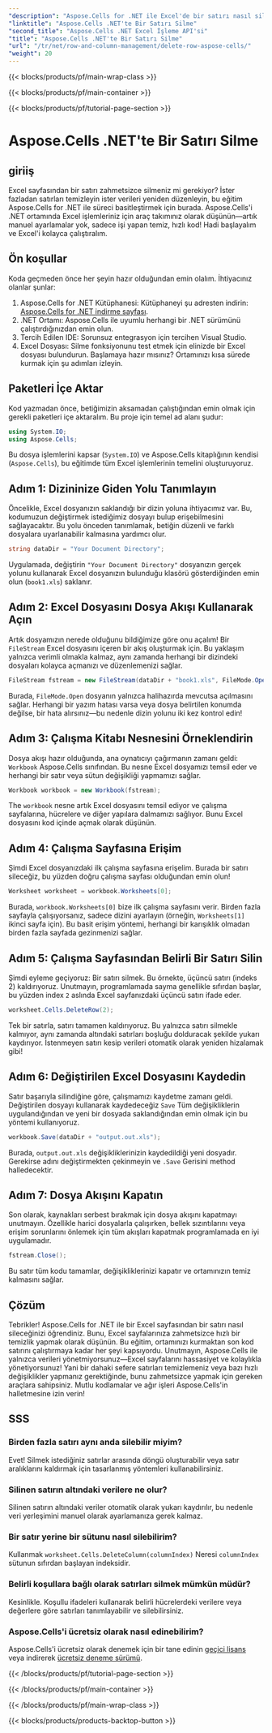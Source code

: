 ```yaml
---
"description": "Aspose.Cells for .NET ile Excel'de bir satırı nasıl sileceğinizi öğrenin. Bu adım adım kılavuz, ön koşulları, kod içe aktarımını ve sorunsuz veri işleme için ayrıntılı bir incelemeyi kapsar."
"linktitle": "Aspose.Cells .NET'te Bir Satırı Silme"
"second_title": "Aspose.Cells .NET Excel İşleme API'si"
"title": "Aspose.Cells .NET'te Bir Satırı Silme"
"url": "/tr/net/row-and-column-management/delete-row-aspose-cells/"
"weight": 20
---
```


{{< blocks/products/pf/main-wrap-class >}}

{{< blocks/products/pf/main-container >}}

{{< blocks/products/pf/tutorial-page-section >}}

# Aspose.Cells .NET'te Bir Satırı Silme

## giriiş
Excel sayfasından bir satırı zahmetsizce silmeniz mi gerekiyor? İster fazladan satırları temizleyin ister verileri yeniden düzenleyin, bu eğitim Aspose.Cells for .NET ile süreci basitleştirmek için burada. Aspose.Cells'i .NET ortamında Excel işlemleriniz için araç takımınız olarak düşünün—artık manuel ayarlamalar yok, sadece işi yapan temiz, hızlı kod! Hadi başlayalım ve Excel'i kolayca çalıştıralım.
## Ön koşullar
Koda geçmeden önce her şeyin hazır olduğundan emin olalım. İhtiyacınız olanlar şunlar:
1. Aspose.Cells for .NET Kütüphanesi: Kütüphaneyi şu adresten indirin: [Aspose.Cells for .NET indirme sayfası](https://releases.aspose.com/cells/net/).  
2. .NET Ortamı: Aspose.Cells ile uyumlu herhangi bir .NET sürümünü çalıştırdığınızdan emin olun.
3. Tercih Edilen IDE: Sorunsuz entegrasyon için tercihen Visual Studio.
4. Excel Dosyası: Silme fonksiyonunu test etmek için elinizde bir Excel dosyası bulundurun.
Başlamaya hazır mısınız? Ortamınızı kısa sürede kurmak için şu adımları izleyin.
## Paketleri İçe Aktar
Kod yazmadan önce, betiğimizin aksamadan çalıştığından emin olmak için gerekli paketleri içe aktaralım. Bu proje için temel ad alanı şudur:
```csharp
using System.IO;
using Aspose.Cells;
```
Bu dosya işlemlerini kapsar (`System.IO`) ve Aspose.Cells kitaplığının kendisi (`Aspose.Cells`), bu eğitimde tüm Excel işlemlerinin temelini oluşturuyoruz.
## Adım 1: Dizininize Giden Yolu Tanımlayın
Öncelikle, Excel dosyanızın saklandığı bir dizin yoluna ihtiyacımız var. Bu, kodumuzun değiştirmek istediğimiz dosyayı bulup erişebilmesini sağlayacaktır. Bu yolu önceden tanımlamak, betiğin düzenli ve farklı dosyalara uyarlanabilir kalmasına yardımcı olur.
```csharp
string dataDir = "Your Document Directory";
```
Uygulamada, değiştirin `"Your Document Directory"` dosyanızın gerçek yolunu kullanarak Excel dosyanızın bulunduğu klasörü gösterdiğinden emin olun (`book1.xls`) saklanır.
## Adım 2: Excel Dosyasını Dosya Akışı Kullanarak Açın
Artık dosyamızın nerede olduğunu bildiğimize göre onu açalım! Bir `FileStream` Excel dosyasını içeren bir akış oluşturmak için. Bu yaklaşım yalnızca verimli olmakla kalmaz, aynı zamanda herhangi bir dizindeki dosyaları kolayca açmanızı ve düzenlemenizi sağlar.
```csharp
FileStream fstream = new FileStream(dataDir + "book1.xls", FileMode.Open);
```
Burada, `FileMode.Open` dosyanın yalnızca halihazırda mevcutsa açılmasını sağlar. Herhangi bir yazım hatası varsa veya dosya belirtilen konumda değilse, bir hata alırsınız—bu nedenle dizin yolunu iki kez kontrol edin!
## Adım 3: Çalışma Kitabı Nesnesini Örneklendirin
Dosya akışı hazır olduğunda, ana oynatıcıyı çağırmanın zamanı geldi: `Workbook` Aspose.Cells sınıfından. Bu nesne Excel dosyamızı temsil eder ve herhangi bir satır veya sütun değişikliği yapmamızı sağlar.
```csharp
Workbook workbook = new Workbook(fstream);
```
The `workbook` nesne artık Excel dosyasını temsil ediyor ve çalışma sayfalarına, hücrelere ve diğer yapılara dalmamızı sağlıyor. Bunu Excel dosyasını kod içinde açmak olarak düşünün.
## Adım 4: Çalışma Sayfasına Erişim
Şimdi Excel dosyanızdaki ilk çalışma sayfasına erişelim. Burada bir satırı sileceğiz, bu yüzden doğru çalışma sayfası olduğundan emin olun!
```csharp
Worksheet worksheet = workbook.Worksheets[0];
```
Burada, `workbook.Worksheets[0]` bize ilk çalışma sayfasını verir. Birden fazla sayfayla çalışıyorsanız, sadece dizini ayarlayın (örneğin, `Worksheets[1]` ikinci sayfa için). Bu basit erişim yöntemi, herhangi bir karışıklık olmadan birden fazla sayfada gezinmenizi sağlar.
## Adım 5: Çalışma Sayfasından Belirli Bir Satırı Silin
Şimdi eyleme geçiyoruz: Bir satırı silmek. Bu örnekte, üçüncü satırı (indeks 2) kaldırıyoruz. Unutmayın, programlamada sayma genellikle sıfırdan başlar, bu yüzden index `2` aslında Excel sayfanızdaki üçüncü satırı ifade eder.
```csharp
worksheet.Cells.DeleteRow(2);
```
Tek bir satırla, satırı tamamen kaldırıyoruz. Bu yalnızca satırı silmekle kalmıyor, aynı zamanda altındaki satırları boşluğu dolduracak şekilde yukarı kaydırıyor. İstenmeyen satırı kesip verileri otomatik olarak yeniden hizalamak gibi!
## Adım 6: Değiştirilen Excel Dosyasını Kaydedin
Satır başarıyla silindiğine göre, çalışmamızı kaydetme zamanı geldi. Değiştirilen dosyayı kullanarak kaydedeceğiz `Save` Tüm değişikliklerin uygulandığından ve yeni bir dosyada saklandığından emin olmak için bu yöntemi kullanıyoruz.
```csharp
workbook.Save(dataDir + "output.out.xls");
```
Burada, `output.out.xls` değişikliklerinizin kaydedildiği yeni dosyadır. Gerekirse adını değiştirmekten çekinmeyin ve `.Save` Gerisini method halledecektir.
## Adım 7: Dosya Akışını Kapatın
Son olarak, kaynakları serbest bırakmak için dosya akışını kapatmayı unutmayın. Özellikle harici dosyalarla çalışırken, bellek sızıntılarını veya erişim sorunlarını önlemek için tüm akışları kapatmak programlamada en iyi uygulamadır.
```csharp
fstream.Close();
```
Bu satır tüm kodu tamamlar, değişikliklerinizi kapatır ve ortamınızın temiz kalmasını sağlar.
## Çözüm
Tebrikler! Aspose.Cells for .NET ile bir Excel sayfasından bir satırı nasıl sileceğinizi öğrendiniz. Bunu, Excel sayfalarınıza zahmetsizce hızlı bir temizlik yapmak olarak düşünün. Bu eğitim, ortamınızı kurmaktan son kod satırını çalıştırmaya kadar her şeyi kapsıyordu. Unutmayın, Aspose.Cells ile yalnızca verileri yönetmiyorsunuz—Excel sayfalarını hassasiyet ve kolaylıkla yönetiyorsunuz!
Yani bir dahaki sefere satırları temizlemeniz veya bazı hızlı değişiklikler yapmanız gerektiğinde, bunu zahmetsizce yapmak için gereken araçlara sahipsiniz. Mutlu kodlamalar ve ağır işleri Aspose.Cells'in halletmesine izin verin!
## SSS
### Birden fazla satırı aynı anda silebilir miyim?  
Evet! Silmek istediğiniz satırlar arasında döngü oluşturabilir veya satır aralıklarını kaldırmak için tasarlanmış yöntemleri kullanabilirsiniz.
### Silinen satırın altındaki verilere ne olur?  
Silinen satırın altındaki veriler otomatik olarak yukarı kaydırılır, bu nedenle veri yerleşimini manuel olarak ayarlamanıza gerek kalmaz.
### Bir satır yerine bir sütunu nasıl silebilirim?  
Kullanmak `worksheet.Cells.DeleteColumn(columnIndex)` Neresi `columnIndex` sütunun sıfırdan başlayan indeksidir.
### Belirli koşullara bağlı olarak satırları silmek mümkün müdür?  
Kesinlikle. Koşullu ifadeleri kullanarak belirli hücrelerdeki verilere veya değerlere göre satırları tanımlayabilir ve silebilirsiniz.
### Aspose.Cells'i ücretsiz olarak nasıl edinebilirim?  
Aspose.Cells'i ücretsiz olarak denemek için bir tane edinin [geçici lisans](https://purchase.aspose.com/temporary-license/) veya indirerek [ücretsiz deneme sürümü](https://releases.aspose.com/).


{{< /blocks/products/pf/tutorial-page-section >}}

{{< /blocks/products/pf/main-container >}}

{{< /blocks/products/pf/main-wrap-class >}}

{{< blocks/products/products-backtop-button >}}